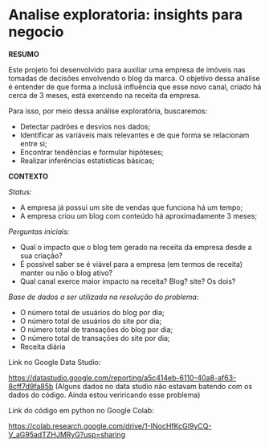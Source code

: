 # Analise exploratoria: insights para negocio

**RESUMO**

Este projeto foi desenvolvido para auxiliar uma empresa de imóveis nas tomadas de decisões envolvendo o blog da marca. O objetivo dessa análise é entender de que forma a inclusã influência que esse novo canal, criado há cerca de 3 meses, está exercendo na receita da empresa.

Para isso, por meio dessa análise exploratória, buscaremos:

* Detectar padrões e desvios nos dados;
* Identificar as variáveis mais relevantes e de que forma se relacionam entre si;
* Encontrar tendências e formular hipóteses;
* Realizar inferências estatísticas básicas;

**CONTEXTO**

*Status:*

* A empresa já possui um site de vendas que funciona há um tempo;
* A empresa criou um blog com conteúdo há aproximadamente 3 meses;

*Perguntas iniciais:*

* Qual o impacto que o blog tem gerado na receita da empresa desde a sua criação?
* É possível saber se é viável para a empresa (em termos de receita) manter ou não o blog ativo?
* Qual canal exerce maior impacto na receita? Blog? site? Os dois?

*Base de dados a ser utilizada na resolução do problema:*

* O número total de usuários do blog por dia;
* O número total de usuários do site por dia;
* O número total de transações do blog por dia;
* O número total de transações do site por dia;
* Receita diária 



Link no Google Data Studio:

https://datastudio.google.com/reporting/a5c414eb-6110-40a8-af63-8cff7d9fa85b
(Alguns dados no data studio não estavam batendo com os dados do código. Ainda estou veriricando esse problema)


Link do código em python no Google Colab:

https://colab.research.google.com/drive/1-INocHfKcGI9yCQ-V_aG95adTZHJMRyG?usp=sharing
